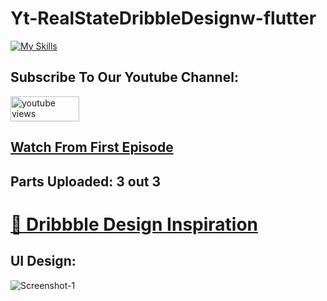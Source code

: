 # Yt-RealStateDribbleDesignw-flutter

[![My Skills](https://skillicons.dev/icons?i=flutter,dart,vscode)](https://skillicons.dev)

## Subscribe To Our Youtube Channel:
<a href="https://www.youtube.com/channel/UC4ApVhMrdGexO2KOWxZDOTw">
 <img width="110" height="40"  alt="youtube views" src="https://custom-icon-badges.demolab.com/badge/Youtube-red.svg?logo=youtube&logoSource=feather&logoColor=white]"/>
</a>

<h2>
<a href="https://youtu.be/KmymjKUp3lw">
 Watch From First Episode
</a>
</h2>

## Parts Uploaded: 3 out 3
<h1>
<a href="https://dribbble.com/shots/17966349-Real-Estate-Mobile-App-Design" >  🔗 Dribbble Design Inspiration  </a>
</h1>


## UI Design:

<img style='border-radius: 5%;' src="https://cdn.dribbble.com/userupload/2559178/file/original-0574b4fd5361a269b909b1d8abc37c6b.png?resize=1600x1200" alt="Screenshot-1">

